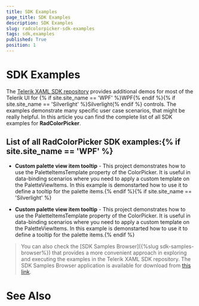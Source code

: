 ```yaml
---
title: SDK Examples
page_title: SDK Examples
description: SDK Examples
slug: radcolorpicker-sdk-examples
tags: sdk,examples
published: True
position: 1
---
```


# SDK Examples



The [Telerik XAML SDK repository](https://github.com/telerik/xaml-sdk/tree/master/) provides additional demos for most of the Telerik UI for {% if site.site_name == 'WPF' %}WPF{% endif %}{% if site.site_name == 'Silverlight' %}Silverlight{% endif %} controls. The examples demonstrate many specific user case scenarios, that might be really helpful. In this article you can find the complete list of all SDK examples for __RadColorPicker__.

## List of all RadColorPicker SDK examples:{% if site.site_name == 'WPF' %}

* __Custom palette view item tooltip__ - This project demonstrates how to use the PaletteItemsTemplate property of the ColorPicker. It is useful in data-binding scenarios where you need to apply a custom template on the PaletteViewItems. In this example is demonstarted how to use it to define a tooltip for the palette items.{% endif %}{% if site.site_name == 'Silverlight' %}

* __Custom palette view item tooltip__ - This project demonstrates how to use the PaletteItemsTemplate property of the ColorPicker. It is useful in data-binding scenarios where you need to apply a custom template on the PaletteViewItems. In this example is demonstarted how to use it to define a tooltip for the palette items.{% endif %}

>You can also check the [SDK Samples Browser]({%slug sdk-samples-browser%}) that provides a more convenient approach in exploring and executing the examples in the Telerik XAML SDK repository. The SDK Samples Browser application is available for download from [this link](http://demos.telerik.com/xaml-sdkbrowser/).

# See Also
